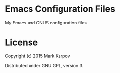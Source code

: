 # Emacs Configuration Files

My Emacs and GNUS configuration files.

# License

Copyright (c) 2015 Mark Karpov

Distributed under GNU GPL, version 3.
